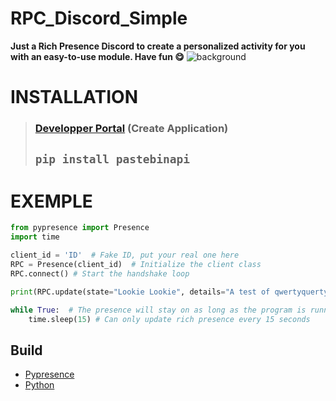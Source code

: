 # __RPC_Discord_Simple__

**Just a Rich Presence Discord to create a personalized activity for you with an easy-to-use module. Have fun 😋**
![background](https://cdn.discordapp.com/attachments/1047918302841798718/1059953539067158538/image.png)

# __INSTALLATION__
>### [Developper Portal](https://discord.com/developers/applications/) (Create Application)
>## ```pip install pastebinapi```


# EXEMPLE
```py
from pypresence import Presence
import time

client_id = 'ID'  # Fake ID, put your real one here
RPC = Presence(client_id)  # Initialize the client class
RPC.connect() # Start the handshake loop

print(RPC.update(state="Lookie Lookie", details="A test of qwertyquerty's Python Discord RPC wrapper, pypresence!"))  # Set the presence

while True:  # The presence will stay on as long as the program is running
    time.sleep(15) # Can only update rich presence every 15 seconds
```

## __Build__
* [Pypresence](https://pypi.org/project/pypresence/)
* [Python](https://www.python.org/)
